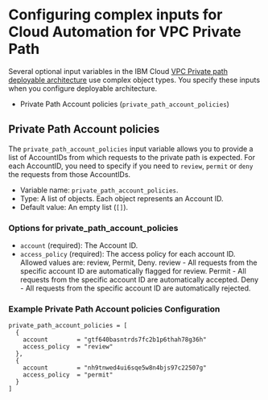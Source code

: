 # Configuring complex inputs for Cloud Automation for VPC Private Path

Several optional input variables in the IBM Cloud [VPC Private path deployable architecture](https://cloud.ibm.com/catalog#deployable_architecture) use complex object types. You specify these inputs when you configure deployable architecture.

* Private Path Account policies (`private_path_account_policies`)

## Private Path Account policies <a name="private_path_account_policies"></a>

The `private_path_account_policies` input variable allows you to provide a list of AccountIDs from which requests to the private path is expected. For each AccountID, you need to specify if you need to `review`, `permit` or `deny` the requests from those AccountIDs.

- Variable name: `private_path_account_policies`.
- Type: A list of objects. Each object represents an Account ID.
- Default value: An empty list (`[]`).

### Options for private_path_account_policies

  - `account` (required): The Account ID.
  - `access_policy` (required): The access policy for each account ID. Allowed values are: review, Permit, Deny. review - All requests from the specific account ID are automatically flagged for review. Permit - All requests from the specific account ID are automatically accepted. Deny - All requests from the specific account ID are automatically rejected.

### Example Private Path Account policies Configuration

```hcl
private_path_account_policies = [
  {
    account        = "gtf640basntrds7fc2b1p6thah78g36h"
    access_policy  = "review"
  },
  {
    account        = "nh9tnwed4ui6sqe5w8n4bjs97c22507g"
    access_policy  = "permit"
  }
]
```
